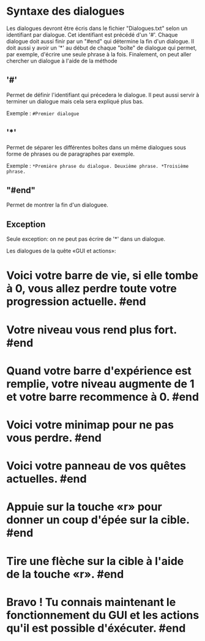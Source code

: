 # Syntaxe des dialogues

Les dialogues devront être écris dans le fichier "Dialogues.txt" selon un identifiant par dialogue.
Cet identifiant est précédé d'un '#'.
Chaque dialogue doit aussi finir par un "#end" qui détermine la fin d'un dialogue.
Il doit aussi y avoir un '*' au début de chaque "boîte" de dialogue qui permet, par exemple, d'écrire une seule phrase à la fois.
Finalement, on peut aller chercher un dialogue à l'aide de la méthode 

## '#'

Permet de définir l'identifiant qui précedera le dialogue.
Il peut aussi servir à terminer un dialogue mais cela sera expliqué plus bas.

Exemple : ``` #Premier dialogue ```
## '*'

Permet de séparer les différentes boîtes dans un même dialogues sous forme de phrases ou de paragraphes par exemple.

Exemple : ``` *Première phrase du dialogue. Deuxième phrase.
              *Troisième phrase. ```

## "#end"

Permet de montrer la fin d'un dialoguee.

## Exception

Seule exception: on ne peut pas écrire de '*' dans un dialogue.

Les dialogues de la quête «GUI et actions»:

# Voici votre barre de vie, si elle tombe à 0, vous allez perdre toute votre progression actuelle. #end
# Votre niveau vous rend plus fort. #end
# Quand votre barre d'expérience est remplie, votre niveau augmente de 1 et votre barre recommence à 0. #end
# Voici votre minimap pour ne pas vous perdre. #end
# Voici votre panneau de vos quêtes actuelles. #end
# Appuie sur la touche «r» pour donner un coup d'épée sur la cible. #end
# Tire une flèche sur la cible à l'aide de la touche «r». #end
# Bravo ! Tu connais maintenant le fonctionnement du GUI et les actions qu'il est possible d'éxécuter. #end